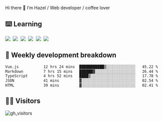
Hi there 👋 I’m Hazel / Web developer / coffee lover

## ⌨️ Learning

<samp>
 <a href="https://github.com/vuejs/core"><img src="https://api.iconify.design/logos:vue.svg" /></a>
  <a href="https://github.com/vuejs/core"><img src="https://api.iconify.design/logos:react.svg" /></a>
  <a href="https://github.com/solidjs/solid"><img src="https://api.iconify.design/logos:solidjs.svg" /></a>
  <a href="https://github.com/vitejs/vite"><img src="https://api.iconify.design/logos:vitejs.svg" /></a>
  <a href="https://github.com/microsoft/TypeScript"><img src="https://api.iconify.design/logos:typescript-icon.svg" /></a> 
  <a href="https://github.com/unocss/unocss"><img src="https://api.iconify.design/logos:unocss.svg" /></a>
  

</samp>


## 🦀 Weekly development breakdown

<!--START_SECTION:waka-->

```txt
Vue.js           12 hrs 24 mins  ███████████▒░░░░░░░░░░░░░   45.22 %
Markdown         7 hrs 15 mins   ██████▓░░░░░░░░░░░░░░░░░░   26.44 %
TypeScript       4 hrs 52 mins   ████▒░░░░░░░░░░░░░░░░░░░░   17.78 %
JSON             41 mins         ▓░░░░░░░░░░░░░░░░░░░░░░░░   02.54 %
HTML             39 mins         ▓░░░░░░░░░░░░░░░░░░░░░░░░   02.41 %
```

<!--END_SECTION:waka-->
## 👬🏻 Visitors

![gh_visitors](https://profile-counter.glitch.me/Hazel-Lin/count.svg)

